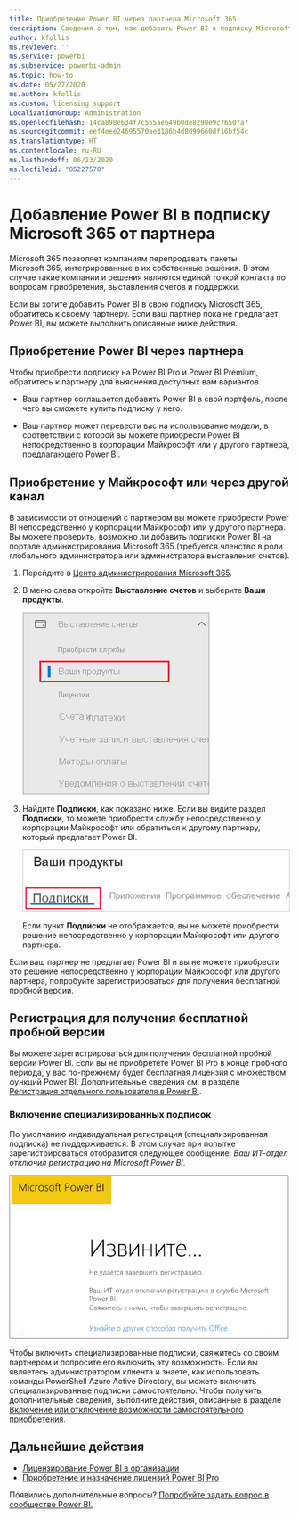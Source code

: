 ```yaml
---
title: Приобретение Power BI через партнера Microsoft 365
description: Сведения о том, как добавить Power BI в подписку Microsoft 365, приобретенную через партнера. Модель распространения подписок — это модель приобретения, используемая для Microsoft 365.
author: kfollis
ms.reviewer: ''
ms.service: powerbi
ms.subservice: powerbi-admin
ms.topic: how-to
ms.date: 05/27/2020
ms.author: kfollis
ms.custom: licensing support
LocalizationGroup: Administration
ms.openlocfilehash: 14ca898e634f7c555ae649b0de8290e9c76507a7
ms.sourcegitcommit: eef4eee24695570ae3186b4d8d99660df16bf54c
ms.translationtype: HT
ms.contentlocale: ru-RU
ms.lasthandoff: 06/23/2020
ms.locfileid: "85227570"
---
```

# <a name="add-power-bi-to-a-microsoft-365-partner-subscription"></a>Добавление Power BI в подписку Microsoft 365 от партнера

Microsoft 365 позволяет компаниям перепродавать пакеты Microsoft 365, интегрированные в их собственные решения. В этом случае такие компании и решения являются единой точкой контакта по вопросам приобретения, выставления счетов и поддержки.

Если вы хотите добавить Power BI в свою подписку Microsoft 365, обратитесь к своему партнеру. Если ваш партнер пока не предлагает Power BI, вы можете выполнить описанные ниже действия.

## <a name="work-with-your-partner-to-purchase-power-bi"></a>Приобретение Power BI через партнера

Чтобы приобрести подписку на Power BI Pro и Power BI Premium, обратитесь к партнеру для выяснения доступных вам вариантов.

* Ваш партнер соглашается добавить Power BI в свой портфель, после чего вы сможете купить подписку у него.

* Ваш партнер может перевести вас на использование модели, в соответствии с которой вы можете приобрести Power BI непосредственно в корпорации Майкрософт или у другого партнера, предлагающего Power BI.

## <a name="purchase-from-microsoft-or-another-channel"></a>Приобретение у Майкрософт или через другой канал

В зависимости от отношений с партнером вы можете приобрести Power BI непосредственно у корпорации Майкрософт или у другого партнера. Вы можете проверить, возможно ли добавить подписки Power BI на портале администрирования Microsoft 365 (требуется членство в роли глобального администратора или администратора выставления счетов).

1. Перейдите в [Центр администрирования Microsoft 365](https://admin.microsoft.com/AdminPortal/Home#/homepage).

1. В меню слева откройте **Выставление счетов** и выберите **Ваши продукты**.

   ![Меню "Выставление счетов" в центре администрирования Microsoft 365](media/service-admin-syndication-partner/365-my-products.png)

 1. Найдите **Подписки**, как показано ниже. Если вы видите раздел **Подписки**, то можете приобрести службу непосредственно у корпорации Майкрософт или обратиться к другому партнеру, который предлагает Power BI.

    ![Ваши продукты с подписками](media\service-admin-syndication-partner\365-subscriptions.png)

    Если пункт **Подписки** не отображается, вы не можете приобрести решение непосредственно у корпорации Майкрософт или другого партнера.

Если ваш партнер не предлагает Power BI и вы не можете приобрести это решение непосредственно у корпорации Майкрософт или другого партнера, попробуйте зарегистрироваться для получения бесплатной пробной версии.

## <a name="sign-up-for-a-free-trial"></a>Регистрация для получения бесплатной пробной версии

Вы можете зарегистрироваться для получения бесплатной пробной версии Power BI. Если вы не приобретете Power BI Pro в конце пробного периода, у вас по-прежнему будет бесплатная лицензия с множеством функций Power BI. Дополнительные сведения см. в разделе [Регистрация отдельного пользователя в Power BI](../fundamentals/service-self-service-signup-for-power-bi.md).

### <a name="enable-ad-hoc-subscriptions"></a>Включение специализированных подписок

По умолчанию индивидуальная регистрация (специализированная подписка) не поддерживается. В этом случае при попытке зарегистрироваться отобразится следующее сообщение: *Ваш ИТ-отдел отключил регистрацию на Microsoft Power BI*.

![Снимок экрана с сообщением "Извините..."](media/service-admin-syndication-partner/sorry.png)

Чтобы включить специализированные подписки, свяжитесь со своим партнером и попросите его включить эту возможность. Если вы являетесь администратором клиента и знаете, как использовать команды PowerShell Azure Active Directory, вы можете включить специализированные подписки самостоятельно. Чтобы получить дополнительные сведения, выполните действия, описанные в разделе [Включение или отключение возможности самостоятельного приобретения](service-admin-disable-self-service.md).

## <a name="next-steps"></a>Дальнейшие действия

* [Лицензирование Power BI в организации](service-admin-licensing-organization.md)
* [Приобретение и назначение лицензий Power BI Pro](service-admin-purchasing-power-bi-pro.md)

Появились дополнительные вопросы? [Попробуйте задать вопрос в сообществе Power BI.](https://community.powerbi.com/)
